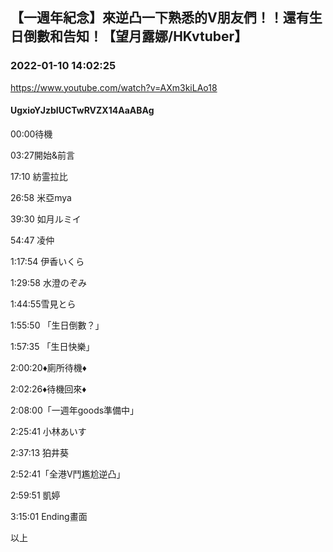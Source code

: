 ## 【一週年紀念】來逆凸一下熟悉的V朋友們！！還有生日倒數和告知！【望月露娜/HKvtuber】
### 2022-01-10 14:02:25
https://www.youtube.com/watch?v=AXm3kiLAo18
#### UgxioYJzbIUCTwRVZX14AaABAg
00:00待機

03:27開始&前言

17:10 紡霊拉比

26:58 米亞mya

39:30 如月ルミイ

54:47 凌仲

1:17:54 伊香いくら

1:29:58 水澄のぞみ

1:44:55雪見とら

1:55:50 「生日倒數？」

1:57:35 「生日快樂」

2:00:20♦廁所待機♦

2:02:26♦待機回來♦

2:08:00「一週年goods準備中」

2:25:41 小林あいす

2:37:13 狛井葵

2:52:41「全港V鬥尷尬逆凸」

2:59:51 凱婷

3:15:01 Ending畫面

以上

